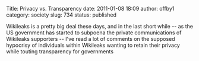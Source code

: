 Title: Privacy vs. Transparency
date: 2011-01-08 18:09
author: offby1
category: society
slug: 734
status: published

Wikileaks is a pretty big deal these days, and in the last short while \-- as the US government has started to subpoena the private communications of Wikileaks supporters \-- I've read a lot of comments on the supposed hypocrisy of individuals within Wikileaks wanting to retain their privacy while touting transparency for governments
